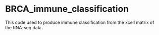 # BRCA_immune_classification
This code used to produce immune classification from the xcell matrix of the RNA-seq data.
